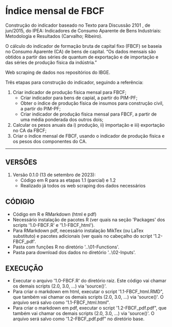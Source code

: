 # Índice mensal de FBCF

Construção do indicador baseado no Texto para Discussão 2101 , de jun/2015, do IPEA: Indicadores de Consumo Aparente 
de Bens Industriais: Metodologia e Resultados (Carvalho; Ribeiro).

O cálculo do indicador de formação bruta de capital fixo (FBCF) se baseia no Consumo Aparente (CA) de bens de 
capital. “Os dados mensais são obtidos a partir das séries de quantum de exportação e de importação e das séries 
de produção física da indústria.”

Web scraping de dados nos repositórios do IBGE.

Três etapas para construção do indicador, seguindo a referência:
1. Criar indicador de produção física mensal para FBCF;
   - Criar indicador para bens de capial, a partir do PIM-PF;
   - Obter o índice de produção física de insumos para construção civil, a partir do PIM-PF;
   - Criar indicador de produção física mensal para FBCF, a partir de uma média ponderada dos outros dois;
3. Calcular os pesos anuais da i) produção, ii) importação e iii) exportação no CA da FBCF;
4. Criar o índice mensal de FBCF, usando o indicador de produção física e os pesos dos componentes do CA.

***

## VERSÕES
1. Versão 0.1.0 (13 de setembro de 2023):
   - Código em R para as etapas 1.1 (parcial) e 1.2
   - Realizado já todos os web scraping dos dados necessários

## CÓDIGIO
- Código em R e RMarkdown (html e pdf)
- Necessário instalação de pacotes R (ver quais na seção 'Packages' dos scripts '1.0-FBCF.R' e '1.1-FBCF_html').
- Para RMarkdown pdf, necessário instalação MikTex (ou LaTex substituto) e pacotes adicionais (ver quais no 
  cabeçalho do script '1.2-FBCF_pdf'.
- Pasta com funções R no diretório '..\01-Functions'.
- Pasta para download dos dados no diretório '..\02-Inputs'.

## EXECUÇÃO 
- Executar o arquivo '1.0-FBCF.R' do diretório raiz.
  Este código vai chamar os demais scripts (2.0, 3.0, ...) via 'source()'.
- Para criar o markdown em html, executar o script '1.1-FBCF_html.RMD", que também vai chamar os demais scripts 
  (2.0, 3.0, ...) via 'source()'. O arquivo será salvo como '1.1-FBCF_html.html".
- Para criar o markdown em pdf, executar o script '1.2-FBCF_pdf.pdf", que também vai chamar os demais scripts 
  (2.0, 3.0, ...) via 'source()'. O arquivo será salvo como '1.2-FBCF_pdf.pdf" no diretório base.





